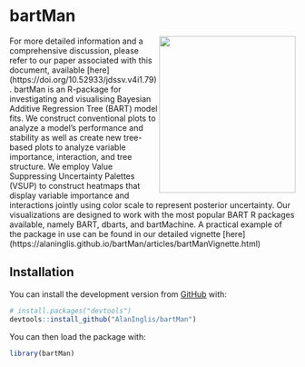 
<!-- README.md is generated from README.Rmd. Please edit that file -->

# bartMan

<!-- badges: start -->

<img src="https://raw.githubusercontent.com/AlanInglis/bartMan/master/badge/bartmanLogo1.png" width="240" height="276" align="right" />
<!-- badges: end --> For more detailed information and a comprehensive
discussion, please refer to our paper associated with this document,
available [here](https://doi.org/10.52933/jdssv.v4i1.79). bartMan is an
R-package for investigating and visualising Bayesian Additive Regression
Tree (BART) model fits. We construct conventional plots to analyze a
model’s performance and stability as well as create new tree-based plots
to analyze variable importance, interaction, and tree structure. We
employ Value Suppressing Uncertainty Palettes (VSUP) to construct
heatmaps that display variable importance and interactions jointly using
color scale to represent posterior uncertainty. Our visualizations are
designed to work with the most popular BART R packages available, namely
BART, dbarts, and bartMachine. A practical example of the package in use
can be found in our detailed vignette
[here](https://alaninglis.github.io/bartMan/articles/bartManVignette.html)

## Installation

You can install the development version from
[GitHub](https://github.com/AlanInglis/bartMan) with:

``` r
# install.packages("devtools")
devtools::install_github("AlanInglis/bartMan")
```

You can then load the package with:

``` r
library(bartMan)
```
